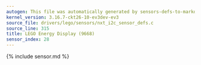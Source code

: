```yaml
---
autogen: This file was automatically generated by sensors-defs-to-markdown.py
kernel_version: 3.16.7-ckt26-10-ev3dev-ev3
source_file: drivers/lego/sensors/nxt_i2c_sensor_defs.c
source_line: 315
title: LEGO Energy Display (9668)
sensor_index: 28
---
```


{% include sensor.md %}
